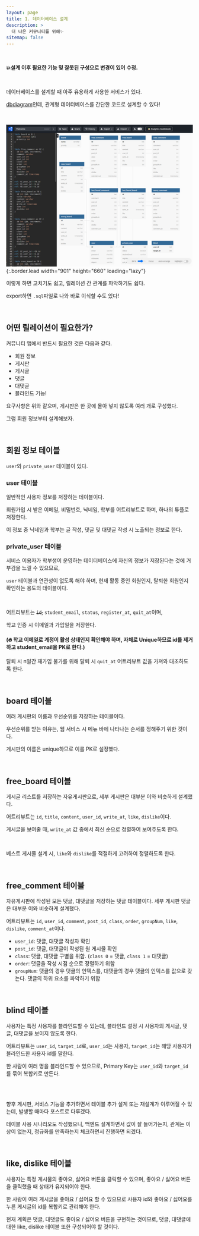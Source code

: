 ```yaml
---
layout: page
title: 1. 데이터베이스 설계
description: >
  더 나은 커뮤니티를 위해✨
sitemap: false
---
```


<br>

<strong>💥설계 이후 필요한 기능 및 잘못된 구성으로 변경이 있어 수정.</strong>

<br>

데이터베이스를 설계할 때 아주 유용하게 사용한 서비스가 있다.

[dbdiagram](https://dbdiagram.io/d/6076c880b6aeb3052d900f76)인데, 관계형 데이터베이스를 간단한 코드로 설계할 수 있다!

<br>

![Database Design](../assets/img/blog/backend/database_structure.PNG){:.border.lead width="901" height="660" loading="lazy"}

이렇게 하면 고치기도 쉽고, 릴레이션 간 관계를 파악하기도 쉽다.

export하면 `.sql`파일로 나와 바로 이식할 수도 있다!

<br>

## 어떤 릴레이션이 필요한가?

커뮤니티 앱에서 반드시 필요한 것은 다음과 같다.

- 회원 정보
- 게시판
- 게시글
- 댓글
- 대댓글
- 블라인드 기능!

요구사항은 위와 같으며, 게시판은 한 곳에 몰아 넣지 않도록 여러 개로 구성했다.

그럼 회원 정보부터 설계해보자.

<br>

## 회원 정보 테이블

`user`와 `private_user` 테이블이 있다.



### user 테이블

일반적인 사용자 정보를 저장하는 테이블이다.

회원가입 시 받은 이메일, 비밀번호, 닉네임, 학부를 어트리뷰트로 하며, 하나의 튜플로 저장한다.

이 정보 중 닉네임과 학부는 글 작성, 댓글 및 대댓글 작성 시 노출되는 정보로 한다.



### private_user 테이블

서비스 이용자가 학부생이 운영하는 데이터베이스에 자신의 정보가 저장된다는 것에 거부감을 느낄 수 있으므로,

`user` 테이블과 연관성이 없도록 해야 하며, 현재 활동 중인 회원인지, 탈퇴한 회원인지 확인하는 용도의 테이블이다.

<br>

어트리뷰트는 ~~`id`,~~ `student_email`, `status`, `register_at`, `quit_at`이며,

학교 인증 시 이메일과 가입일을 저장한다.

#### (🔥 학교 이메일로 계정이 활성 상태인지 확인해야 하며, 자체로 Unique하므로 id를 제거하고 student_email을 PK로 한다.)

탈퇴 시 n일간 재가입 불가를 위해 탈퇴 시 `quit_at` 어트리뷰트 값을 가져와 대조하도록 한다.

<br>

## board 테이블

여러 게시판의 이름과 우선순위를 저장하는 테이블이다.

우선순위를 받는 이유는, 웹 서비스 시 메뉴 바에 나타나는 순서를 정해주기 위한 것이다.

게시판의 이름은 unique하므로 이를 PK로 설정했다.

<br>

## free_board 테이블

게시글 리스트를 저장하는 자유게시판으로, 세부 게시판은 대부분 이와 비슷하게 설계했다.

어트리뷰트는 `id`, `title`, `content`, `user_id`, `write_at`, `like`, `dislike`이다.

게시글을 보여줄 때, `write_at` 값 중에서 최신 순으로 정렬하여 보여주도록 한다.

<br>

베스트 게시물 설계 시, `like`와 `dislike`를 적절하게 고려하여 정렬하도록 한다.

<br>

## free_comment 테이블

자유게시판에 작성된 모든 댓글, 대댓글을 저장하는 댓글 테이블이다. 세부 게시판 댓글은 대부분 이와 비슷하게 설계했다.

어트리뷰트는 `id`, `user_id`, `comment`, `post_id`, `class`, `order`, `groupNum`, `like`, `dislike`, `comment_at`이다.

- `user_id`: 댓글, 대댓글 작성자 확인
- `post_id`: 댓글, 대댓글이 작성된 원 게시물 확인
- `class`: 댓글, 대댓글 구별을 위함. (`class 0` = 댓글, `class 1` = 대댓글)
- `order`: 댓글을 작성 시점 순으로 정렬하기 위함
- `groupNum`: 댓글의 경우 댓글의 인덱스를, 대댓글의 경우 댓글의 인덱스를 값으로 갖는다. 댓글의 하위 요소를 파악하기 위함

<br>

## blind 테이블

사용자는 특정 사용자를 블라인드할 수 있는데, 블라인드 설정 시 사용자의 게시글, 댓글, 대댓글을 보이지 않도록 한다.

어트리뷰트는 `user_id`, `target_id`로, `user_id`는 사용자, `target_id`는 해당 사용자가 블라인드한 사용자 id를 말한다.

한 사람이 여러 명을 블라인드할 수 있으므로, Primary Key는 `user_id`와 `target_id`를 묶어 복합키로 만든다.

<br><br>

향후 게시판, 서비스 기능을 추가하면서 테이블 추가 설계 또는 재설계가 이루어질 수 있는데, 발생할 때마다 포스트로 다루겠다.

테이블 사용 시나리오도 작성했으니, 백엔드 설계하면서 값이 잘 들어가는지, 관계는 이상이 없는지, 정규화를 만족하는지 체크하면서 진행하면 되겠다.

<br>

## like, dislike 테이블

사용자는 특정 게시물의 좋아요, 싫어요 버튼을 클릭할 수 있으며, 좋아요 / 싫어요 버튼을 클릭했을 때 상태가 유지되어야 한다.

한 사람이 여러 게시글을 좋아요 / 싫어요 할 수 있으므로 사용자 id와 좋아요 / 싫어요를 누른 게시글의 id를 복합키로 관리해야 한다.

현재 계획은 댓글, 대댓글도 좋아요 / 싫어요 버튼을 구현하는 것이므로, 댓글, 대댓글에 대한 like, dislike 테이블 또한 구성되어야 할 것이다.

<br>
